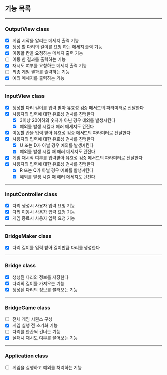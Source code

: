 ## 기능 목록

---

### OutputView class

- [x] 게임 시작을 알리는 메세지 출력 기능
- [x] 생성 할 다리의 길이를 요청 하는 메세지 출력 기능
- [x] 이동할 칸을 요청하는 메세지 출력 기능
- [ ] 이동 한 결과를 출력하는 기능
- [x] 재시도 여부를 요청하는 메세지 출력 기능
- [ ] 최종 게임 결과를 출력하는 기능
- [x] 예외 메세지를 출력하는 기능

---

### InputView class 

- [x] 생성할 다리 길이를 입력 받아 유효성 검증 메서드의 파라미터로 전달한다
- [x] 사용자의 입력에 대한 유효성 검사를 진행한다 
  - [x] 3이상 20이하의 숫자가 아닌 경우 예외를 발생시킨다
  - [x] 예외를 발생 시킬때 에러 메세지도 던진다
- [x] 이동할 칸을 입력 받아 유효성 검증 메서드의 파라미터로 전달한다
- [x] 사용자의 입력에 대한 유효성 검사를 진행한다
  - [x] U 또는 D가 아닐 경우 예외를 발생시킨다
  - [x] 예외를 발생 시킬 때 에러 메세지도 던진다
- [x] 게임 재시작 여부를 입력받아 유효성 검증 메서드의 파라미터로 전달한다
- [x] 사용자의 입력에 대한 유효성 검사를 진행한다
  - [x] R 또는 Q가 아닐 경우 예뢰를 발생시킨다
  - [x]  예외를 발생 시킬 때 에러 메세지도 던진다

---

### InputController class

- [x] 다리 생성시 사용자 입력 요청 기능
- [x] 다리 이동시 사용자 입력 요청 기능
- [x] 게임 종료시 사용자 입력 요청 기능

---

### BridgeMaker class

- [x] 다리 길이를 입력 받아 길이만큼 다리를 생성한다

---

### Bridge class

- [x] 생성된 다리의 정보를 저장한다
- [x] 다리의 길이를 가져오는 기능
- [x] 생성된 다리의 정보를 불러오는 기능

---

### BridgeGame class

- [ ] 전체 게임 시퀀스 구성
- [x] 게임 실행 전 초기화 기능
- [ ] 다리를 한칸씩 건너는 기능
- [x] 실패시 재시도 여부를 물어보는 기능

---

### Application class

- [ ] 게임을 실행하고 예외를 처리하는 기능
